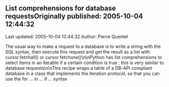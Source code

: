 ## List comprehensions for database requestsOriginally published: 2005-10-04 12:44:32 
Last updated: 2005-10-04 12:44:32 
Author: Pierre Quentel 
 
The usual way to make a request to a database is to write a string with the SQL syntax, then execute this request and get the result as a list with cursor.fetchall() or cursor.fetchone()\n\nPython has list comprehensions to select items in an iterable if a certain condition is true ; this is very similar to database requests\n\nThis recipe wraps a table of a DB-API compliant database in a class that implements the iteration protocol, so that you can use the for ... in ... if ... syntax